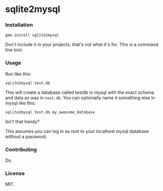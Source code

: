 # sqlite2mysql

### Installation

    gem install sqlite2mysql

Don't include it in your projects, that's not what it's for. This is a command line tool.

### Usage

Run like this:

    sqlite2mysql test.db

This will create a database called testdb in mysql with the exact schema and data as was in `test.db`. You can optionally name it something else in mysql like this:

    sqlite2mysql test.db my_awesome_database

Isn't that handy?

This assumes you can log in as root to your localhost mysql database without a password.

### Contributing

Do.

### License

MIT.
